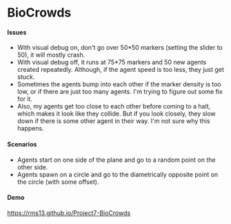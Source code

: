 # BioCrowds

#### Issues
- With visual debug on, don't go over 50*50 markers (setting the slider to 50), it will mostly crash.
- With visual debug off, it runs at 75*75 markers and 50 new agents created repeatedly. Although, if the agent speed is too less, they just get stuck.
- Sometimes the agents bump into each other if the marker density is too low, or if there are just too many agents. I'm trying to figure out some fix for it.
- Also, my agents get too close to each other before coming to a halt, which makes it look like they collide. But if you look closely, they slow down if there is some other agent in their way. I'm not sure why this happens.

#### Scenarios
- Agents start on one side of the plane and go to a random point on the other side.
- Agents spawn on a circle and go to the diametrically opposite point on the circle (with some offset).

#### Demo
https://rms13.github.io/Project7-BioCrowds
